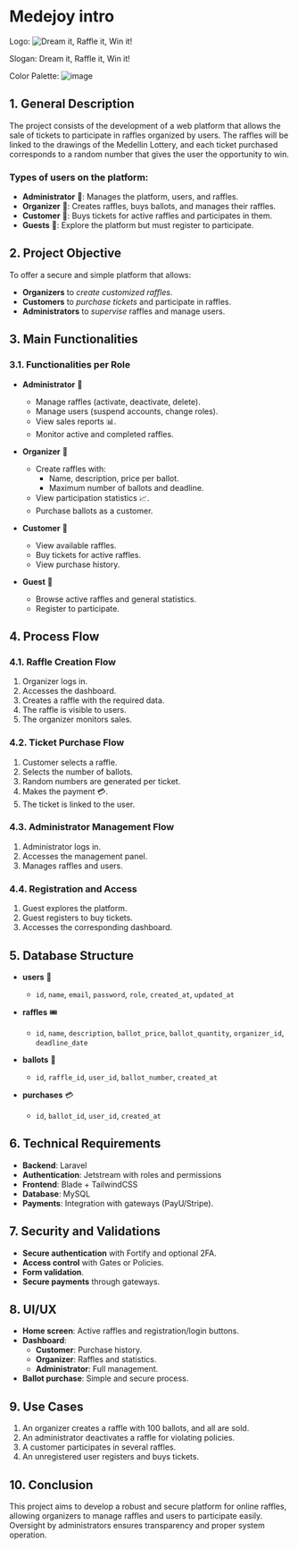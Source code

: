 
# Medejoy intro

Logo: ![Dream it, Raffle it, Win it!](https://github.com/user-attachments/assets/1cfbd429-8396-4f9b-972b-6d770734df34)

Slogan: Dream it, Raffle it, Win it!

Color Palette: ![image](https://github.com/user-attachments/assets/65b30aa6-74d6-40a2-ba8d-5be0be2cf715)

## 1. General Description
The project consists of the development of a web platform that allows the sale of tickets to participate in raffles organized by users. The raffles will be linked to the drawings of the Medellin Lottery, and each ticket purchased corresponds to a random number that gives the user the opportunity to win.

### Types of users on the platform:
- **Administrator** 👑: Manages the platform, users, and raffles.
- **Organizer** 🌟: Creates raffles, buys ballots, and manages their raffles.
- **Customer** 👤: Buys tickets for active raffles and participates in them.
- **Guests** 👥: Explore the platform but must register to participate.

## 2. Project Objective
To offer a secure and simple platform that allows:
- **Organizers** to *create customized raffles*.
- **Customers** to *purchase tickets* and participate in raffles.
- **Administrators** to *supervise* raffles and manage users.

## 3. Main Functionalities

### 3.1. Functionalities per Role

- **Administrator** 👑
  - Manage raffles (activate, deactivate, delete).
  - Manage users (suspend accounts, change roles).
  - View sales reports 📊.
  - Monitor active and completed raffles.

- **Organizer** 🌟
  - Create raffles with:
    - Name, description, price per ballot.
    - Maximum number of ballots and deadline.
  - View participation statistics 📈.
  - Purchase ballots as a customer.

- **Customer** 👤
  - View available raffles.
  - Buy tickets for active raffles.
  - View purchase history.

- **Guest** 👥
  - Browse active raffles and general statistics.
  - Register to participate.

## 4. Process Flow

### 4.1. Raffle Creation Flow
1. Organizer logs in.
2. Accesses the dashboard.
3. Creates a raffle with the required data.
4. The raffle is visible to users.
5. The organizer monitors sales.

### 4.2. Ticket Purchase Flow
1. Customer selects a raffle.
2. Selects the number of ballots.
3. Random numbers are generated per ticket.
4. Makes the payment 💳.
5. The ticket is linked to the user.

### 4.3. Administrator Management Flow
1. Administrator logs in.
2. Accesses the management panel.
3. Manages raffles and users.

### 4.4. Registration and Access
1. Guest explores the platform.
2. Guest registers to buy tickets.
3. Accesses the corresponding dashboard.

## 5. Database Structure

- **users** 👤
  - `id`, `name`, `email`, `password`, `role`, `created_at`, `updated_at`

- **raffles** 🎟️
  - `id`, `name`, `description`, `ballot_price`, `ballot_quantity`, `organizer_id`, `deadline_date`

- **ballots** 🛒
  - `id`, `raffle_id`, `user_id`, `ballot_number`, `created_at`

- **purchases** 💳
  - `id`, `ballot_id`, `user_id`, `created_at`

## 6. Technical Requirements
- **Backend**: Laravel
- **Authentication**: Jetstream with roles and permissions
- **Frontend**: Blade + TailwindCSS
- **Database**: MySQL
- **Payments**: Integration with gateways (PayU/Stripe).

## 7. Security and Validations
- **Secure authentication** with Fortify and optional 2FA.
- **Access control** with Gates or Policies.
- **Form validation**.
- **Secure payments** through gateways.

## 8. UI/UX
- **Home screen**: Active raffles and registration/login buttons.
- **Dashboard**:
  - **Customer**: Purchase history.
  - **Organizer**: Raffles and statistics.
  - **Administrator**: Full management.
- **Ballot purchase**: Simple and secure process.

## 9. Use Cases
1. An organizer creates a raffle with 100 ballots, and all are sold.
2. An administrator deactivates a raffle for violating policies.
3. A customer participates in several raffles.
4. An unregistered user registers and buys tickets.

## 10. Conclusion
This project aims to develop a robust and secure platform for online raffles, allowing organizers to manage raffles and users to participate easily. Oversight by administrators ensures transparency and proper system operation.
